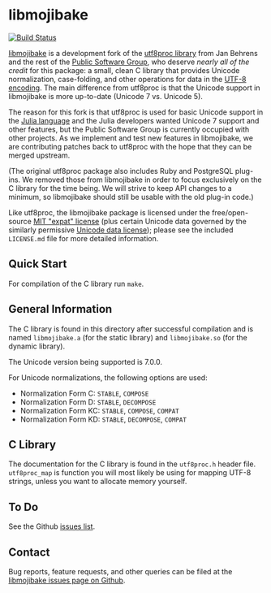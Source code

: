 # libmojibake
[![Build Status](https://travis-ci.org/JuliaLang/libmojibake.png)](https://travis-ci.org/JuliaLang/libmojibake)

[libmojibake](https://github.com/JuliaLang/libmojibake) is a
development fork of the [utf8proc
library](http://www.public-software-group.org/utf8proc) from Jan
Behrens and the rest of the [Public Software
Group](http://www.public-software-group.org/), who deserve *nearly all
of the credit* for this package: a small, clean C library that
provides Unicode normalization, case-folding, and other operations for
data in the [UTF-8 encoding](http://en.wikipedia.org/wiki/UTF-8).  The
main difference from utf8proc is that the Unicode support in
libmojibake is more up-to-date (Unicode 7 vs. Unicode 5).

The reason for this fork is that utf8proc is used for basic Unicode
support in the [Julia language](http://julialang.org/) and the Julia
developers wanted Unicode 7 support and other features, but the Public
Software Group is currently occupied with other projects.  As we implement
and test new features in libmojibake, we are contributing patches back
to utf8proc with the hope that they can be merged upstream.

(The original utf8proc package also includes Ruby and PostgreSQL plug-ins.
We removed those from libmojibake in order to focus exclusively on the C
library for the time being.  We will strive to keep API changes to a minimum,
so libmojibake should still be usable with the old plug-in code.)

Like utf8proc, the libmojibake package is licensed under the
free/open-source [MIT "expat"
license](http://opensource.org/licenses/MIT) (plus certain Unicode
data governed by the similarly permissive [Unicode data
license](http://www.unicode.org/copyright.html#Exhibit1)); please see
the included `LICENSE.md` file for more detailed information.

## Quick Start ##

For compilation of the C library run `make`.

## General Information ##

The C library is found in this directory after successful compilation
and is named `libmojibake.a` (for the static library) and
`libmojibake.so` (for the dynamic library).

The Unicode version being supported is 7.0.0.

For Unicode normalizations, the following options are used:

* Normalization Form C:  `STABLE`, `COMPOSE`
* Normalization Form D:  `STABLE`, `DECOMPOSE`
* Normalization Form KC: `STABLE`, `COMPOSE`, `COMPAT`
* Normalization Form KD: `STABLE`, `DECOMPOSE`, `COMPAT`

## C Library ##

The documentation for the C library is found in the `utf8proc.h` header file.
`utf8proc_map` is function you will most likely be using for mapping UTF-8
strings, unless you want to allocate memory yourself.

## To Do ##

See the Github [issues list](https://github.com/JuliaLang/libmojibake/issues).

## Contact ##

Bug reports, feature requests, and other queries can be filed at
the [libmojibake issues page on Github](https://github.com/JuliaLang/libmojibake/issues).

